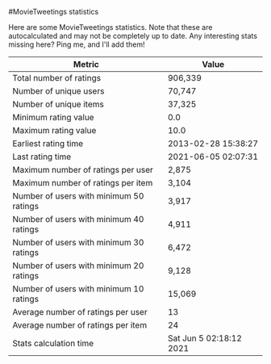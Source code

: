 #MovieTweetings statistics

Here are some MovieTweetings statistics. Note that these are autocalculated and may not be completely up to date. Any interesting stats missing here? Ping me, and I'll add them!

Metric | Value
--- | ---
Total number of ratings                 | 906,339
Number of unique users                  | 70,747
Number of unique items                  | 37,325
Minimum rating value                    | 0.0
Maximum rating value                    | 10.0
Earliest rating time                    | 2013-02-28 15:38:27
Last rating time                        | 2021-06-05 02:07:31
Maximum number of ratings per user      | 2,875
Maximum number of ratings per item      | 3,104
Number of users with minimum 50 ratings | 3,917
Number of users with minimum 40 ratings | 4,911
Number of users with minimum 30 ratings | 6,472
Number of users with minimum 20 ratings | 9,128
Number of users with minimum 10 ratings | 15,069
Average number of ratings per user      | 13
Average number of ratings per item      | 24
Stats calculation time                  | Sat Jun  5 02:18:12 2021

